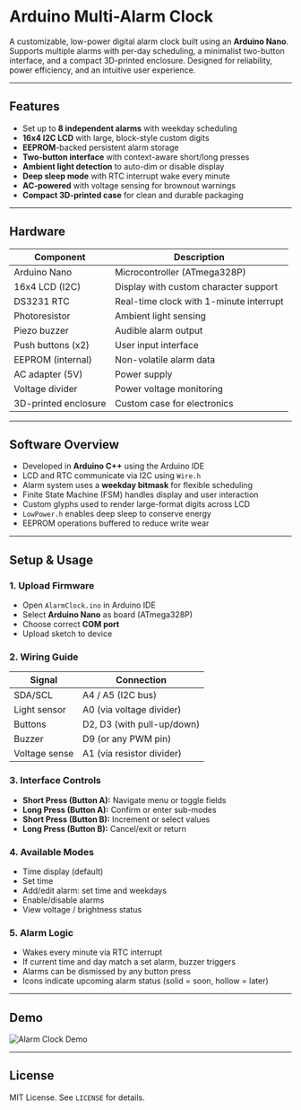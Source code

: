 # Arduino Multi-Alarm Clock

A customizable, low-power digital alarm clock built using an **Arduino Nano**. Supports multiple alarms with per-day scheduling, a minimalist two-button interface, and a compact 3D-printed enclosure. Designed for reliability, power efficiency, and an intuitive user experience.

---

## Features

- Set up to **8 independent alarms** with weekday scheduling
- **16x4 I2C LCD** with large, block-style custom digits
- **EEPROM**-backed persistent alarm storage
- **Two-button interface** with context-aware short/long presses
- **Ambient light detection** to auto-dim or disable display
- **Deep sleep mode** with RTC interrupt wake every minute
- **AC-powered** with voltage sensing for brownout warnings
- **Compact 3D-printed case** for clean and durable packaging

---

## Hardware

| Component              | Description                                |
|------------------------|--------------------------------------------|
| Arduino Nano           | Microcontroller (ATmega328P)               |
| 16x4 LCD (I2C)         | Display with custom character support       |
| DS3231 RTC             | Real-time clock with 1-minute interrupt    |
| Photoresistor          | Ambient light sensing                      |
| Piezo buzzer           | Audible alarm output                       |
| Push buttons (x2)      | User input interface                       |
| EEPROM (internal)      | Non-volatile alarm data                    |
| AC adapter (5V)        | Power supply                               |
| Voltage divider        | Power voltage monitoring                   |
| 3D-printed enclosure   | Custom case for electronics                |

---

## Software Overview

- Developed in **Arduino C++** using the Arduino IDE
- LCD and RTC communicate via I2C using `Wire.h`
- Alarm system uses a **weekday bitmask** for flexible scheduling
- Finite State Machine (FSM) handles display and user interaction
- Custom glyphs used to render large-format digits across LCD
- `LowPower.h` enables deep sleep to conserve energy
- EEPROM operations buffered to reduce write wear

---

## Setup & Usage

### 1. Upload Firmware

- Open `AlarmClock.ino` in Arduino IDE
- Select **Arduino Nano** as board (ATmega328P)
- Choose correct **COM port**
- Upload sketch to device

### 2. Wiring Guide

| Signal       | Connection         |
|--------------|--------------------|
| SDA/SCL      | A4 / A5 (I2C bus)  |
| Light sensor | A0 (via voltage divider) |
| Buttons      | D2, D3 (with pull-up/down) |
| Buzzer       | D9 (or any PWM pin) |
| Voltage sense| A1 (via resistor divider) |

### 3. Interface Controls

- **Short Press (Button A):** Navigate menu or toggle fields
- **Long Press (Button A):** Confirm or enter sub-modes
- **Short Press (Button B):** Increment or select values
- **Long Press (Button B):** Cancel/exit or return

### 4. Available Modes

- Time display (default)
- Set time
- Add/edit alarm: set time and weekdays
- Enable/disable alarms
- View voltage / brightness status

### 5. Alarm Logic

- Wakes every minute via RTC interrupt
- If current time and day match a set alarm, buzzer triggers
- Alarms can be dismissed by any button press
- Icons indicate upcoming alarm status (solid = soon, hollow = later)

---

## Demo

![Alarm Clock Demo](demo.gif)

---

## License

MIT License. See `LICENSE` for details.